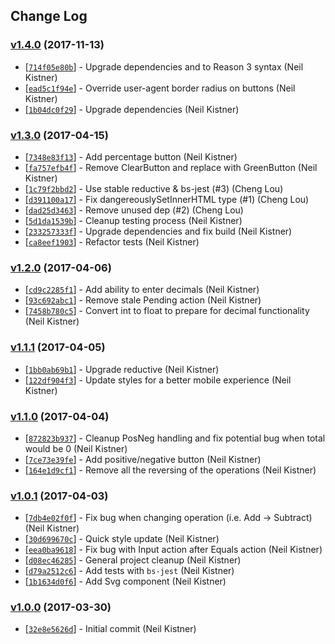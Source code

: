 ## Change Log

### [v1.4.0](https://github.com/wyze/reason-calculator/releases/tag/v1.4.0) (2017-11-13)

* [[`714f05e80b`](https://github.com/wyze/reason-calculator/commit/714f05e80b)] - Upgrade dependencies and to Reason 3 syntax (Neil Kistner)
* [[`ead5c1f94e`](https://github.com/wyze/reason-calculator/commit/ead5c1f94e)] - Override user-agent border radius on buttons (Neil Kistner)
* [[`1b04dc0f29`](https://github.com/wyze/reason-calculator/commit/1b04dc0f29)] - Upgrade dependencies (Neil Kistner)

### [v1.3.0](https://github.com/wyze/reason-calculator/releases/tag/v1.3.0) (2017-04-15)

* [[`7348e83f13`](https://github.com/wyze/reason-calculator/commit/7348e83f13)] - Add percentage button (Neil Kistner)
* [[`fa757efb4f`](https://github.com/wyze/reason-calculator/commit/fa757efb4f)] - Remove ClearButton and replace with GreenButton (Neil Kistner)
* [[`1c79f2bbd2`](https://github.com/wyze/reason-calculator/commit/1c79f2bbd2)] - Use stable reductive & bs-jest (#3) (Cheng Lou)
* [[`d391100a17`](https://github.com/wyze/reason-calculator/commit/d391100a17)] - Fix dangereouslySetInnerHTML type (#1) (Cheng Lou)
* [[`dad25d3463`](https://github.com/wyze/reason-calculator/commit/dad25d3463)] - Remove unused dep (#2) (Cheng Lou)
* [[`5d1da1539b`](https://github.com/wyze/reason-calculator/commit/5d1da1539b)] - Cleanup testing process (Neil Kistner)
* [[`233257333f`](https://github.com/wyze/reason-calculator/commit/233257333f)] - Upgrade dependencies and fix build (Neil Kistner)
* [[`ca8eef1903`](https://github.com/wyze/reason-calculator/commit/ca8eef1903)] - Refactor tests (Neil Kistner)

### [v1.2.0](https://github.com/wyze/reason-calculator/releases/tag/v1.2.0) (2017-04-06)

* [[`cd9c2285f1`](https://github.com/wyze/reason-calculator/commit/cd9c2285f1)] - Add ability to enter decimals (Neil Kistner)
* [[`93c692abc1`](https://github.com/wyze/reason-calculator/commit/93c692abc1)] - Remove stale Pending action (Neil Kistner)
* [[`7458b780c5`](https://github.com/wyze/reason-calculator/commit/7458b780c5)] - Convert int to float to prepare for decimal functionality (Neil Kistner)

### [v1.1.1](https://github.com/wyze/reason-calculator/releases/tag/v1.1.1) (2017-04-05)

* [[`1bb0ab69b1`](https://github.com/wyze/reason-calculator/commit/1bb0ab69b1)] - Upgrade reductive (Neil Kistner)
* [[`122df904f3`](https://github.com/wyze/reason-calculator/commit/122df904f3)] - Update styles for a better mobile experience (Neil Kistner)

### [v1.1.0](https://github.com/wyze/reason-calculator/releases/tag/v1.1.0) (2017-04-04)

* [[`872823b937`](https://github.com/wyze/reason-calculator/commit/872823b937)] - Cleanup PosNeg handling and fix potential bug when total would be 0 (Neil Kistner)
* [[`7ce73e39fe`](https://github.com/wyze/reason-calculator/commit/7ce73e39fe)] - Add positive/negative button (Neil Kistner)
* [[`164e1d9cf1`](https://github.com/wyze/reason-calculator/commit/164e1d9cf1)] - Remove all the reversing of the operations (Neil Kistner)

### [v1.0.1](https://github.com/wyze/reason-calculator/releases/tag/v1.0.1) (2017-04-03)

* [[`7db4e02f0f`](https://github.com/wyze/reason-calculator/commit/7db4e02f0f)] - Fix bug when changing operation (i.e. Add -\> Subtract) (Neil Kistner)
* [[`30d699670c`](https://github.com/wyze/reason-calculator/commit/30d699670c)] - Quick style update (Neil Kistner)
* [[`eea0ba9618`](https://github.com/wyze/reason-calculator/commit/eea0ba9618)] - Fix bug with Input action after Equals action (Neil Kistner)
* [[`d08ec46285`](https://github.com/wyze/reason-calculator/commit/d08ec46285)] - General project cleanup (Neil Kistner)
* [[`d79a2512c6`](https://github.com/wyze/reason-calculator/commit/d79a2512c6)] - Add tests with `bs-jest` (Neil Kistner)
* [[`1b1634d0f6`](https://github.com/wyze/reason-calculator/commit/1b1634d0f6)] - Add Svg component (Neil Kistner)

### [v1.0.0](https://github.com/wyze/reason-calculator/releases/tag/v1.0.0) (2017-03-30)

* [[`32e8e5626d`](https://github.com/wyze/reason-calculator/commit/32e8e5626d)] - Initial commit (Neil Kistner)

